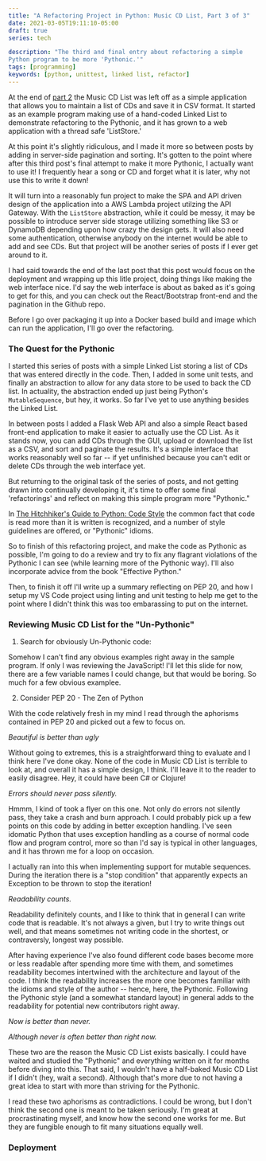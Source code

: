 ```yaml
---
title: "A Refactoring Project in Python: Music CD List, Part 3 of 3"
date: 2021-03-05T19:11:10-05:00
draft: true
series: tech

description: "The third and final entry about refactoring a simple
Python program to be more 'Pythonic.'"
tags: [programming]
keywords: [python, unittest, linked list, refactor]
---
```


At the end of [part 2](/posts/music-cd-list-part2) the Music CD List
was left off as a simple application that allows you to maintain a
list of CDs and save it in CSV format.  It started as an example
program making use of a hand-coded Linked List to demonstrate
refactoring to the Pythonic, and it has grown to a web application
with a thread safe 'ListStore.'

At this point it's slightly ridiculous, and I made it more so between
posts by adding in server-side pagination and sorting.  It's gotten to
the point where after this third post's final attempt to make it more
Pythonic, I actually want to use it!  I frequently hear a song or CD
and forget what it is later, why not use this to write it down!

It will turn into a reasonably fun project to make the SPA and API
driven design of the application into a AWS Lambda project utilzing
the API Gateway.  With the `ListStore` abstraction, while it could be
messy, it may be possible to introduce server side storage utilizing
something like S3 or DynamoDB depending upon how crazy the design
gets.  It will also need some authentication, otherwise anybody on the
internet would be able to add and see CDs.  But that project will be
another series of posts if I ever get around to it.

I had said towards the end of the last post that this post would focus
on the deployment and wrapping up this litle project, doing things
like making the web interface nice.  I'd say the web interface is
about as baked as it's going to get for this, and you can check out
the React/Bootstrap front-end and the pagination in the Github repo.

Before I go over packaging it up into a Docker based build and image
which can run the application, I'll go over the refactoring.

### The Quest for the Pythonic ###

I started this series of posts with a simple Linked List storing a
list of CDs that was entered directly in the code.  Then, I added in
some unit tests, and finally an abstraction to allow for any data
store to be used to back the CD list.  In actuality, the abstraction
ended up just being Python's `MutableSequence`, but hey, it works.  So
far I've yet to use anything besides the Linked List.

In between posts I added a Flask Web API and also a simple React based
front-end application to make it easier to actually use the CD List.
As it stands now, you can add CDs through the GUI, upload or download
the list as a CSV, and sort and paginate the results.  It's a simple
interface that works reasonably well so far -- if yet unfinished
because you can't edit or delete CDs through the web interface yet.

But returning to the original task of the series of posts, and not
getting drawn into continually developing it, it's time to offer some
final 'refactorings' and reflect on making this simple program more
"Pythonic."

In [The Hitchhiker's Guide to Python: Code
Style](https://docs.python-guide.org/writing/style) the common fact
that code is read more than it is written is recognized, and a number
of style guidelines are offered, or "Pythonic" idioms.

So to finish of this refactoring project, and make the code as
Pythonic as possible, I'm going to do a review and try to fix any
flagrant violations of the Pythonic I can see (while learning more of
the Pythonic way).  I'll also incorporate advice from the book
"Effective Python."

Then, to finish it off I'll write up a summary reflecting on PEP 20,
and how I setup my VS Code project using linting and unit testing to
help me get to the point where I didn't think this was too embarassing
to put on the internet.

### Reviewing Music CD List for the "Un-Pythonic" ###

1) Search for obviously Un-Pythonic code:

Somehow I can't find any obvious examples right away in the sample
program.  If only I was reviewing the JavaScript!  I'll let this slide
for now, there are a few variable names I could change, but that would
be boring.  So much for a few obvious examplee.

2) Consider PEP 20 - The Zen of Python

With the code relatively fresh in my mind I read through the aphorisms
contained in PEP 20 and picked out a few to focus on.

*Beautiful is better than ugly*

Without going to extremes, this is a straightforward thing to
evaluate and I think here I've done okay.  None of the code in
Music CD List is terrible to look at, and overall it has a simple
design, I think.  I'll leave it to the reader to easily disagree.
Hey, it could have been C# or Clojure!

*Errors should never pass silently.*

Hmmm, I kind of took a flyer on this one.  Not only do errors not
silently pass, they take a crash and burn approach.  I could probably
pick up a few points on this code by adding in better exception
handling.  I've seen idomatic Python that uses exception handling as a
course of normal code flow and program control, more so than I'd say
is typical in other languages, and it has thrown me for a loop on
occasion.

I actually ran into this when implementing support for mutable
sequences.  During the iteration there is a "stop condition" that
apparently expects an Exception to be thrown to stop the iteration!

*Readability counts.*

Readability definitely counts, and I like to think that in general I
can write code that is readable.  It's not always a given, but I try
to write things out well, and that means sometimes not writing code
in the shortest, or contraversly, longest way possible.

After having experience I've also found different code bases become
more or less readable after spending more time with them, and
sometimes readability becomes intertwined with the architecture and
layout of the code.  I think the readability increases the more one
becomes familiar with the idioms and style of the author -- hence,
here, the Pythonic.  Following the Pythonic style (and a somewhat
standard layout) in general adds to the readability for potential new
contributors right away.

*Now is better than never.*

<i>Although never is often better than *right* now.</i>

These two are the reason the Music CD List exists basically.  I could
have waited and studied the "Pythonic" and everything written on it
for months before diving into this.  That said, I wouldn't have a
half-baked Music CD List if I didn't (hey, wait a second).  Although
that's more due to not having a great idea to start with more than
striving for the Pythonic.

I read these two aphorisms as contradictions.  I could be wrong, but I
don't think the second one is meant to be taken seriously.  I'm great
at procrastinating myself, and know how the second one works for me.
But they are fungible enough to fit many situations equally well.

### Deployment ###






